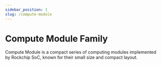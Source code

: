 ```yaml
---
sidebar_position: 1
slug: /compute-module
---
```


# Compute Module Family

Compute Module is a compact series of computing modules implemented by Rockchip SoC, known for their small size and compact layout.
